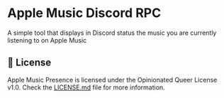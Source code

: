 # Apple Music Discord RPC

A simple tool that displays in Discord status the music you are currently listening to on Apple Music

## 📝 License

Apple Music Presence is licensed under the Opinionated Queer License v1.0. Check the [LICENSE.md](LICENSE.md) file for more information.
